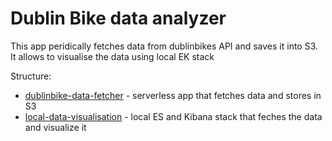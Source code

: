 # Dublin Bike data analyzer

This app peridically fetches data from dublinbikes API and saves it into S3. It allows to visualise the data using local EK stack

Structure:
* [dublinbike-data-fetcher](./dublinbike-data-fetcher) - serverless app that fetches data and stores in S3
* [local-data-visualisation](./local-data-visualisation) - local ES and Kibana stack that feches the data and visualize it

